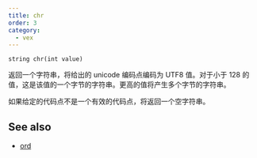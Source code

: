```yaml
---
title: chr
order: 3
category:
  - vex
---
```


`string chr(int value)`

返回一个字符串，将给出的 unicode 编码点编码为 UTF8 值。对于小于 128 的值，这是该值的一个字节的字符串。更高的值将产生多个字节的字符串。

如果给定的代码点不是一个有效的代码点，将返回一个空字符串。

## See also

- [ord](ord.html)
